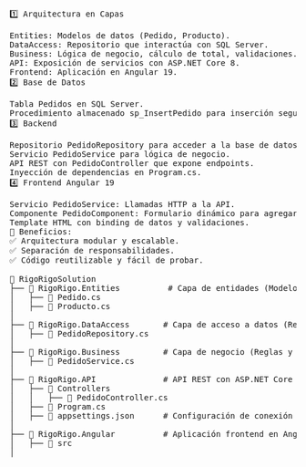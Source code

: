 <pre>
1️⃣ Arquitectura en Capas

Entities: Modelos de datos (Pedido, Producto).
DataAccess: Repositorio que interactúa con SQL Server.
Business: Lógica de negocio, cálculo de total, validaciones.
API: Exposición de servicios con ASP.NET Core 8.
Frontend: Aplicación en Angular 19.
2️⃣ Base de Datos

Tabla Pedidos en SQL Server.
Procedimiento almacenado sp_InsertPedido para inserción segura.
3️⃣ Backend

Repositorio PedidoRepository para acceder a la base de datos.
Servicio PedidoService para lógica de negocio.
API REST con PedidoController que expone endpoints.
Inyección de dependencias en Program.cs.
4️⃣ Frontend Angular 19

Servicio PedidoService: Llamadas HTTP a la API.
Componente PedidoComponent: Formulario dinámico para agregar productos y calcular total.
Template HTML con binding de datos y validaciones.
🔹 Beneficios:
✅ Arquitectura modular y escalable.
✅ Separación de responsabilidades.
✅ Código reutilizable y fácil de probar.

📂 RigoRigoSolution
├── 📂 RigoRigo.Entities          # Capa de entidades (Modelos de datos)
│   ├── 📄 Pedido.cs
│   ├── 📄 Producto.cs
│
├── 📂 RigoRigo.DataAccess       # Capa de acceso a datos (Repositorio)
│   ├── 📄 PedidoRepository.cs
│
├── 📂 RigoRigo.Business         # Capa de negocio (Reglas y lógica)
│   ├── 📄 PedidoService.cs
│
├── 📂 RigoRigo.API              # API REST con ASP.NET Core 8
│   ├── 📂 Controllers
│   │   ├── 📄 PedidoController.cs
│   ├── 📄 Program.cs
│   ├── 📄 appsettings.json      # Configuración de conexión a BD
│
├── 📂 RigoRigo.Angular          # Aplicación frontend en Angular 19
│   ├── 📂 src
│   

</pre>
